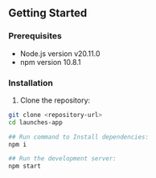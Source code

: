 ## Getting Started

### Prerequisites

- Node.js version v20.11.0
- npm version 10.8.1

### Installation

1. Clone the repository:

```bash
git clone <repository-url>
cd launches-app

## Run command to Install dependencies: 
npm i

## Run the development server:
npm start


